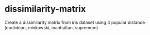 # dissimilarity-matrix
Create a dissimilarity matrix from iris dataset using 4 popular distance (euclidean, minkowski, manhattan, supremum)
